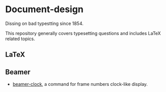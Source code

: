 # Document-design

Dissing on bad typestting since 1854.

This repository generally covers typesetting questions and includes LaTeX related topics.

## LaTeX
## Beamer
- [beamer-clock](https://github.com/texstremists/Document-design/Beamer/beamer-clock), a command for frame numbers clock-like display.
